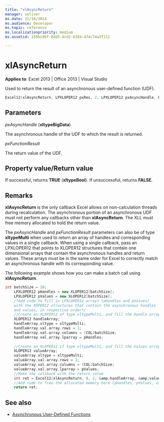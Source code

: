 ```yaml
---
title: "xlAsyncReturn"
manager: soliver
ms.date: 11/16/2014
ms.audience: Developer
ms.topic: reference
ms.localizationpriority: medium
ms.assetid: 159bc9bf-8dd5-4cd2-8384-474c74a3f112

---
```


# xlAsyncReturn

**Applies to**: Excel 2013 | Office 2013 | Visual Studio
  
Used to return the result of an asynchronous user-defined function (UDF).
  
```cpp
Excel12(xlAsyncReturn, LPXLOPER12 pxRes, 2, LPXLOPER12 pxAsyncHandle, LPXLOPER12 pxFunctionResult);
```

## Parameters

_pxAsyncHandle_ (**xltypeBigData**)
  
The asynchronous handle of the UDF to which the result is returned.
  
_pxFunctionResult_
  
The return value of the UDF.
  
## Property value/Return value

If successful, returns **TRUE** (**xltypeBool**). If unsuccessful, returns **FALSE**.
  
## Remarks

**xlAsyncReturn** is the only callback Excel allows on non-calculation threads during recalculation. The asynchronous portion of an asynchronous UDF must not perform any callbacks other than **xlAsyncReturn**. The XLL must free memory allocated to hold the return value.
  
The _pxAsyncHandle_ and _pxFunctionResult_ parameters can also be of type **xltypeMulti** when used to return an array of handles and corresponding values in a single callback. When using a single callback, pass an LPXLOPER12 that points to XLOPER12 structures that contain one dimensional arrays that contain the asynchronous handles and return values. These arrays must be in the same order for Excel to correctly match an asynchronous handle with its corresponding value.
  
The following example shows how you can make a batch call using **xlAsyncReturn**.
  
```cpp
int batchSize = 10;
    LPXLOPER12 pHandles = new XLOPER12[batchSize];
    LPXLOPER12 pValues = new XLOPER12[batchSize];
    /*Add code to fill in LPXLOPER12 arrays (pHandles and pValues)
    with the XOPER12 structures that contain the asynchronous handles
    and values, in respective order*/
    //Create an XLOPER12 of type xltypeMulti, and fill the Handle array
    XLOPER12 handleArray;
    handleArray.xltype = xltypeMulti;
    handleArray.val.array.rows = 1;
    handleArray.val.array.columns = (COL)batchSize;
    handleArray.val.array.lparray = pHandles;
    
    //Create an XLOPER12 if type xltypeMulti, and fill the Values array
    XLOPER12 valueArray;
    valueArray.xltype = xltypeMulti;
    valueArray.val.array.rows = 1;
    valueArray.val.array.columns = (COL)batchSize;
    valueArray.val.array.lparray = pValues;
    //Make the callback with the return value
    int ret = Excel12(xlAsyncReturn, 0, 2, &amp;handleArray, &amp;valueArray);
    //Add code to free the allocated memory here (pHandles, pValues, valueArray, handleArray)
    return ret;

```

## See also

- [Asynchronous User-Defined Functions](asynchronous-user-defined-functions.md)
